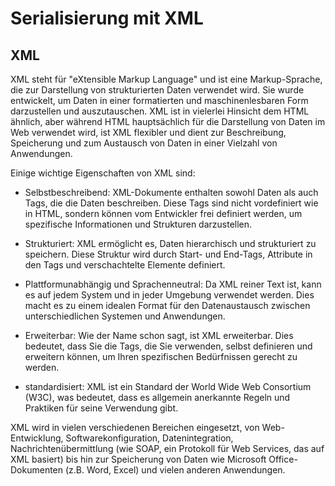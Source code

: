 # Serialisierung mit XML

## XML
XML steht für "eXtensible Markup Language" und ist eine Markup-Sprache, 
die zur Darstellung von strukturierten Daten verwendet wird. 
Sie wurde entwickelt, um Daten in einer formatierten und maschinenlesbaren Form darzustellen und auszutauschen. 
XML ist in vielerlei Hinsicht dem HTML ähnlich, aber während HTML hauptsächlich für die Darstellung von Daten im Web verwendet wird, 
ist XML flexibler und dient zur Beschreibung, Speicherung und zum Austausch von Daten in einer Vielzahl von Anwendungen.

Einige wichtige Eigenschaften von XML sind:

* Selbstbeschreibend:
  XML-Dokumente enthalten sowohl Daten als auch Tags, die die Daten beschreiben.
  Diese Tags sind nicht vordefiniert wie in HTML, sondern können vom Entwickler frei definiert werden,
  um spezifische Informationen und Strukturen darzustellen.

* Strukturiert:
  XML ermöglicht es, Daten hierarchisch und strukturiert zu speichern.
  Diese Struktur wird durch Start- und End-Tags, Attribute in den Tags und verschachtelte Elemente definiert.

* Plattformunabhängig und Sprachenneutral:
  Da XML reiner Text ist, kann es auf jedem System und in jeder Umgebung verwendet werden.
  Dies macht es zu einem idealen Format für den Datenaustausch zwischen unterschiedlichen Systemen und Anwendungen.

* Erweiterbar:
  Wie der Name schon sagt, ist XML erweiterbar.
  Dies bedeutet, dass Sie die Tags, die Sie verwenden, selbst definieren und erweitern können,
  um Ihren spezifischen Bedürfnissen gerecht zu werden.

* standardisiert:
  XML ist ein Standard der World Wide Web Consortium (W3C), was bedeutet,
  dass es allgemein anerkannte Regeln und Praktiken für seine Verwendung gibt.

XML wird in vielen verschiedenen Bereichen eingesetzt, 
von Web-Entwicklung, Softwarekonfiguration, Datenintegration, Nachrichtenübermittlung (wie SOAP, ein Protokoll für Web Services, 
das auf XML basiert) bis hin zur Speicherung von Daten wie Microsoft Office-Dokumenten (z.B. Word, Excel) und vielen anderen Anwendungen.





